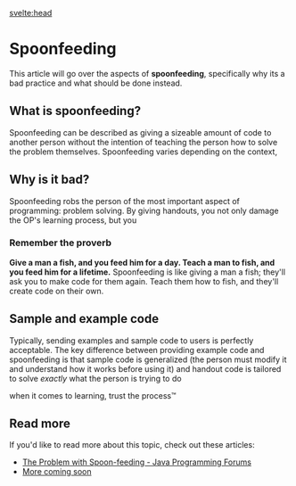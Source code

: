 <svelte:head>
<title>Help - Handouts</title>
</svelte:head>

# Spoonfeeding

This article will go over the aspects of **spoonfeeding**, specifically why its a bad practice and what should be done instead.

## What is spoonfeeding?

Spoonfeeding can be described as giving a sizeable amount of code to another person without the intention of teaching the person
how to solve the problem themselves. Spoonfeeding varies depending on the context,

## Why is it bad?

Spoonfeeding robs the person of the most important aspect of programming: problem solving. By giving handouts, you not only
damage the OP's learning process, but you


### Remember the proverb

**Give a man a fish, and you feed him for a day. Teach a man to fish, and you feed him for a lifetime.**
Spoonfeeding is like giving a man a fish; they'll ask you to make code for them again.
Teach them how to fish, and they'll create code on their own.

## Sample and example code

Typically, sending examples and sample code to users is perfectly acceptable. The key difference between providing example code
and spoonfeeding is that sample code is generalized (the person must modify it and understand how it works before using it) and
handout code is tailored to solve _exactly_ what the person is trying to do

when it comes to learning, trust the process™

## Read more

If you'd like to read more about this topic, check out these articles:

-   [The Problem with Spoon-feeding - Java Programming Forums](https://www.javaprogrammingforums.com/cafe/9544-problem-spoon-feeding.html)
-   [More coming soon](/)
